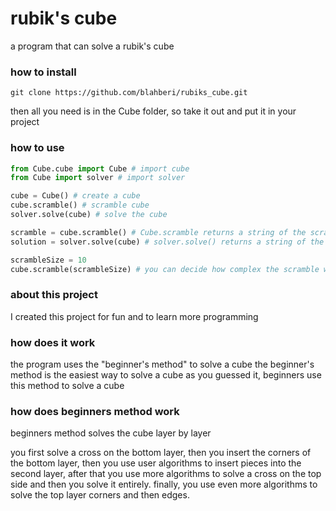 # rubik's cube
a program that can solve a rubik's cube

### how to install
`git clone https://github.com/blahberi/rubiks_cube.git`

then all you need is in the Cube folder,
so take it out and put it in your project


### how to use
```python
from Cube.cube import Cube # import cube
from Cube import solver # import solver

cube = Cube() # create a cube
cube.scramble() # scramble cube
solver.solve(cube) # solve the cube
```
```python
scramble = cube.scramble() # Cube.scramble returns a string of the scramble
solution = solver.solve(cube) # solver.solve() returns a string of the solution
```
```python
scrambleSize = 10
cube.scramble(scrambleSize) # you can decide how complex the scramble will be. default of 20
```




### about this project
I created this project for fun and to learn more programming

### how does it work
the program uses the "beginner's method" to solve a cube
the beginner's method is the easiest way to solve a cube
as you guessed it, beginners use this method to solve a cube

### how does beginners method work
beginners method solves the cube layer by layer

you first solve a cross on the bottom layer, then you insert the corners of the bottom layer,
then you use user algorithms to insert pieces into the second layer,
after that you use more algorithms to solve a cross on the top side and then you solve it entirely.
finally, you use even more algorithms to solve the top layer corners and then edges.